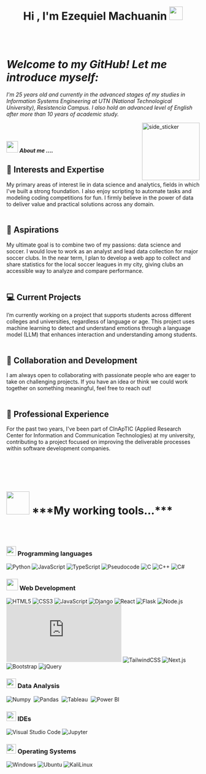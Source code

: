 <h1 align="center">Hi , I'm Ezequiel Machuanin <img src="https://media.giphy.com/media/hvRJCLFzcasrR4ia7z/giphy.gif" width="35"></h1>

<br><br>
<p align="center">
  <em>
    <h1>Welcome to my GitHub! Let me introduce myself:</h1>
                  I'm 25 years old and currently in the advanced stages of my studies in Information Systems Engineering at UTN (National Technological University), Resistencia Campus. 
                                      I also hold an advanced level of English after more than 10 years of academic study.
  </em> 
  <br>

</p>

<img align="right" width=150px height=150px alt="side_sticker" src="https://media.giphy.com/media/TEnXkcsHrP4YedChhA/giphy.gif" />
<br><br>


<img src="https://media.giphy.com/media/iY8CRBdQXODJSCERIr/giphy.gif" width="30px">&nbsp;***About me ....***

<h2>🚀 Interests and Expertise</h2>
My primary areas of interest lie in data science and analytics, fields in which I've built a strong foundation. I also enjoy scripting to automate tasks and modeling coding competitions for fun. I firmly believe in the power of data to deliver value and practical solutions across any domain.<br><br>
<h2>🎯 Aspirations</h2>
My ultimate goal is to combine two of my passions: data science and soccer. I would love to work as an analyst and lead data collection for major soccer clubs. In the near term, I plan to develop a web app to collect and share statistics for the local soccer leagues in my city, giving clubs an accessible way to analyze and compare performance.<br><br>
<h2>💻 Current Projects</h2>
I’m currently working on a project that supports students across different colleges and universities, regardless of language or age. This project uses machine learning to detect and understand emotions through a language model (LLM) that enhances interaction and understanding among students.<br><br>
<h2>🤝 Collaboration and Development</h2>
I am always open to collaborating with passionate people who are eager to take on challenging projects. If you have an idea or think we could work together on something meaningful, feel free to reach out!<br><br>
<h2>🏢 Professional Experience</h2>
For the past two years, I've been part of CInApTIC (Applied Research Center for Information and Communication Technologies) at my university, contributing to a project focused on improving the deliverable processes within software development companies.<br><br>

 <br><br>

<h1><img src="https://media.giphy.com/media/iY8CRBdQXODJSCERIr/giphy.gif" width="60px">&nbsp;***My working tools...***</h1>


<br><br>

### <picture> <img src = "https://github.com/7oSkaaa/7oSkaaa/blob/main/Images/Programming_Languages.gif?raw=true" width = 25px>  </picture> Programming languages
![Python](https://img.shields.io/badge/-Python-000?&logo=Python)
![JavaScript](https://img.shields.io/badge/-JavaScript-000?&logo=JavaScript)
![TypeScript](https://img.shields.io/badge/-TypeScript-000?&logo=TypeScript&logoColor=007ACC)
![Pseudocode](https://img.shields.io/badge/-Pseudocode-000?&logo=Codecademy&logoColor=white)
![C](https://img.shields.io/badge/-C-000?&logo=C&logoColor=white)
![C++](https://img.shields.io/badge/-C++-000?&logo=C%2B%2B&logoColor=white)
![C#](https://img.shields.io/badge/-C%23-000?&logo=Csharp&logoColor=white)

### <picture> <img src = "https://github.com/7oSkaaa/7oSkaaa/blob/main/Images/Front_End.gif?raw=true" width = 30px>  </picture> Web Development

![HTML5](https://img.shields.io/badge/-HTML5-blue&logo=html5)
![CSS3](https://img.shields.io/badge/-CSS-blueviolet&logo=css3)
![JavaScript](https://img.shields.io/badge/-JavaScript-000?&logo=JavaScript)
![Django](https://img.shields.io/badge/-Django-000?&logo=Django&logoColor=white)
![React](https://img.shields.io/badge/-React-000?&logo=React&logoColor=61DAFB)
![Flask](https://img.shields.io/badge/-Flask-000?&logo=Flask&logoColor=white)
![Node.js](https://img.shields.io/badge/-Node.js-000?&logo=Node.js&logoColor=green)
![Vue.js](https://img.shields.io/badge/-Vue.js-green&logo=vue.js)
![TailwindCSS](https://img.shields.io/badge/-TailwindCSS-000?&logo=TailwindCSS&logoColor=38B2AC)
![Next.js](https://img.shields.io/badge/-Next.js-000?&logo=Next.js&logoColor=white)
![Bootstrap](https://img.shields.io/badge/-Bootstrap-000?&logo=Bootstrap&logoColor=7952B3)
![jQuery](https://img.shields.io/badge/-jQuery-000?&logo=jQuery&logoColor=0769AD)


### <picture> <img src = "https://github.com/7oSkaaa/7oSkaaa/blob/main/Images/Software_Tools.gif?raw=true" width = 25px>  </picture> Data Analysis

![Numpy](https://img.shields.io/badge/Numpy-777BB4?style=flat&logo=numpy&logoColor=white)&nbsp;
![Pandas](https://img.shields.io/badge/Pandas-2C2D72?style=flat&logo=pandas&logoColor=white)&nbsp;<!-- ![Docker](https://img.shields.io/badge/Docker-2CA5E0?style=flat&logo=docker&logoColor=white)&nbsp; -->
![Tableau](https://img.shields.io/badge/Tableau-E97627?style=flat&logo=Tableau&logoColor=white)&nbsp;
![Power BI](https://img.shields.io/badge/PowerBI-F2C811?style=flat&logo=Power%20BI&logoColor=white)

### <picture> <img src = "https://github.com/7oSkaaa/7oSkaaa/blob/main/Images/IDEs.gif?raw=true" width = 25px>  </picture> IDEs

![Visual Studio Code](https://img.shields.io/badge/Visual_Studio_Code-007ACC?style=flat-square&logo=Visual-Studio-Code&logoColor=white)
![Jupyter](https://img.shields.io/badge/Jupyter-F37626?style=flat-square&logo=Jupyter&logoColor=white)

### <picture> <img src = "https://github.com/7oSkaaa/7oSkaaa/blob/main/Images/OS.gif?raw=true" width = 25px>  </picture> Operating Systems

![Windows](https://img.shields.io/badge/Windows-0078D6?style=flat-square&logo=Windows&logoColor=white)
![Ubuntu](https://img.shields.io/badge/Ubuntu-E95420?style=flat-square&logo=Ubuntu&logoColor=white)
![KaliLinux](https://img.shields.io/badge/Kali-557C94?style=flat-square&logo=KaliLinux&logoColor=white)


